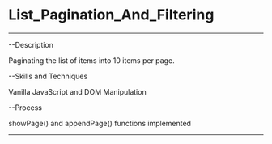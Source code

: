 # List_Pagination_And_Filtering
***********************************************************************

--Description

Paginating the list of items into 10 items per page.


--Skills and Techniques

Vanilla JavaScript and DOM Manipulation

--Process

showPage() and appendPage() functions implemented


***********************************************************************
